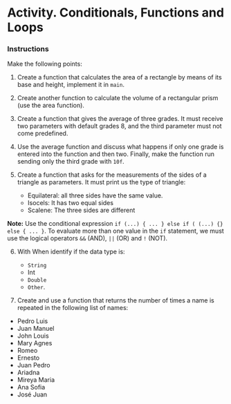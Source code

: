 # Activity. Conditionals, Functions and Loops

### Instructions

Make the following points:

1. Create a function that calculates the area of a rectangle by means of its base and height, implement it in `main`.
2. Create another function to calculate the volume of a rectangular prism (use the area function).
3. Create a function that gives the average of three grades. It must receive two parameters with default grades 8, and the third parameter must not come predefined.
4. Use the average function and discuss what happens if only one grade is entered into the function and then two. Finally, make the function run sending only the third grade with `10f`.
5. Create a function that asks for the measurements of the sides of a triangle as parameters. It must print us the type of triangle:

    - Equilateral: all three sides have the same value.
    - Isocels: It has two equal sides
    - Scalene: The three sides are different

**Note:** Use the conditional expression `if (...) { ... } else if ( (...) {} else { ... }`. To evaluate more than one value in the `if` statement, we must use the logical operators `&&` (AND), `||` (OR) and `!` (NOT).

6. With When identify if the data type is:
    - `String`
    - Int
    - `Double`
    - `Other`.

7. Create and use a function that returns the number of times a name is repeated in the following list of names:
- Pedro Luis
- Juan Manuel
- John Louis
- Mary Agnes
- Romeo
- Ernesto
- Juan Pedro
- Ariadna
- Mireya Maria
- Ana Sofia
- José Juan